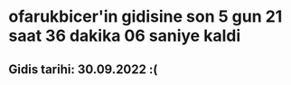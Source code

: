# ofarukbicer'in gidisine son 5 gun 21 saat 36 dakika 06 saniye kaldi

## Gidis tarihi: 30.09.2022 :(
